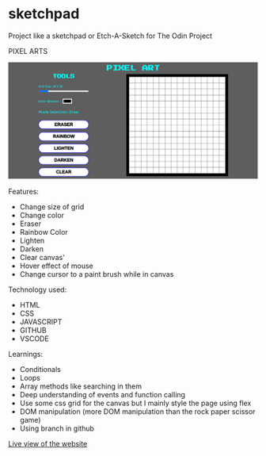 # sketchpad
Project like a sketchpad or Etch-A-Sketch for The Odin Project

PIXEL ARTS

<img src="image/PIXEL ART.png" alt="PIXEL ART" srcset="">

Features:
- Change size of grid
- Change color
- Eraser
- Rainbow Color
- Lighten
- Darken
- Clear canvas'
- Hover effect of mouse
- Change cursor to a paint brush while in canvas

Technology used:
- HTML
- CSS
- JAVASCRIPT
- GITHUB
- VSCODE

Learnings:
- Conditionals
- Loops
- Array methods like searching in them
- Deep understanding of events and function calling
- Use some css grid for the canvas but I mainly style the page using flex
- DOM manipulation (more DOM manipulation than the rock paper scissor game)
- Using branch in github


[Live view of the website](https://omar00-bot.github.io/sketchpad/)
